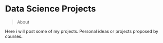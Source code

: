 # Data Science Projects

> About

Here i will post some of my projects. Personal ideas or projects proposed by courses.
